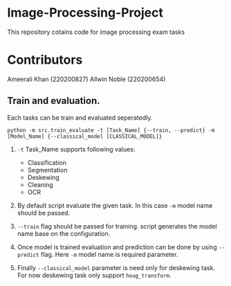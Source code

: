 # Image-Processing-Project
This repository cotains code for image processing exam tasks

# Contributors
Ameerali Khan (220200827)
Allwin Noble (220200654)

## Train and evaluation.
Each tasks can be train and evaluated seperatedly. 

```python -m src.train_evaluate -t [Task_Name] {--train, --predict} -m [Model_Name] {--classical_model [CLASSICAL_MODEL]}```

1. `-t` Task_Name supports following values:
    * Classification
    * Segmentation
    * Deskewing
    * Cleaning
    * OCR

2. By default script evaluate the given task. In this case `-m` model name should be passed.
3. `--train` flag should be passed for training. script generates the model name base on the configuration.
4. Once model is trained evaluation and prediction can be done by using `--predict` flag. Here `-m` model name is required parameter.
5. Finally `--classical_model` parameter is need only for deskewing task. For now deskewing task only support `houg_transform`.
